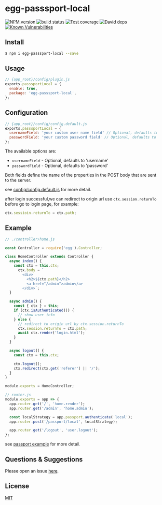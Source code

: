 # egg-passsport-local

[![NPM version][npm-image]][npm-url]
[![build status][travis-image]][travis-url]
[![Test coverage][codecov-image]][codecov-url]
[![David deps][david-image]][david-url]
[![Known Vulnerabilities][snyk-image]][snyk-url]

[npm-image]: https://img.shields.io/npm/v/egg-passsport-local.svg?style=flat-square
[npm-url]: https://npmjs.org/package/egg-passsport-local
[travis-image]: https://img.shields.io/travis/eggjs/egg-passsport-local.svg?style=flat-square
[travis-url]: https://travis-ci.org/eggjs/egg-passsport-local
[codecov-image]: https://img.shields.io/codecov/c/github/eggjs/egg-passsport-local.svg?style=flat-square
[codecov-url]: https://codecov.io/github/eggjs/egg-passsport-local?branch=master
[david-image]: https://img.shields.io/david/eggjs/egg-passsport-local.svg?style=flat-square
[david-url]: https://david-dm.org/eggjs/egg-passsport-local
[snyk-image]: https://snyk.io/test/npm/egg-passsport-local/badge.svg?style=flat-square
[snyk-url]: https://snyk.io/test/npm/egg-passsport-local

<!--
Description here.
-->

## Install

```bash
$ npm i egg-passsport-local --save
```

## Usage

```js
// {app_root}/config/plugin.js
exports.passsportLocal = {
  enable: true,
  package: 'egg-passsport-local',
};
```

## Configuration

```js
// {app_root}/config/config.default.js
exports.passsportLocal = {
  usernameField: 'your custom user name field' // Optional, defaults to 'username'
  passwordField: 'your custom password field' // Optional, defaults to 'password'
};
```

The available options are:

- `usernameField` - Optional, defaults to 'username'
- `passwordField` - Optional, defaults to 'password'

Both fields define the name of the properties in the POST body that are sent to the server.

see [config/config.default.js](config/config.default.js) for more detail.

after login successful,we can redirect to origin url use `ctx.session.returnTo` before go to login page, for example:

```js
ctx.sessioin.returnTo = ctx.path;
```

## Example

```js
// ./controller/home.js

const Controller = require('egg').Controller;

class HomeController extends Controller {
  async index() {
    const ctx = this.ctx;
      ctx.body = `
        <div>
          <h2>${ctx.path}</h2>
          <a href="/admin">admin</a>
        </div>`;
  }

  async admin() {
    const { ctx } = this;
    if (ctx.isAuthenticated()) {
      // show user info
    } else {
      // redirect to origin url by ctx.session.returnTo
      ctx.session.returnTo = ctx.path;
      await ctx.render('login.html');
    }
  }

  async logout() {
    const ctx = this.ctx;

    ctx.logout();
    ctx.redirect(ctx.get('referer') || '/');
  }
}

module.exports = HomeController;

```

```js
// router.js
module.exports = app => {
  app.router.get('/', 'home.render');
  app.router.get('/admin', 'home.admin');

  const localStrategy = app.passport.authenticate('local');
  app.router.post('/passport/local', localStrategy);

  app.router.get('/logout', 'user.logout');
};
```

see [passport example](https://github.com/eggjs/examples/tree/master/passport) for more detail.

## Questions & Suggestions

Please open an issue [here](https://github.com/eggjs/egg/issues).

## License

[MIT](LICENSE)
